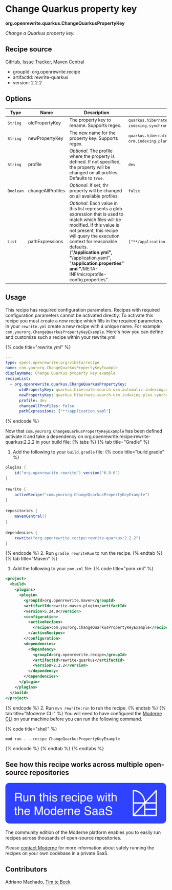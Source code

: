 # Change Quarkus property key

**org.openrewrite.quarkus.ChangeQuarkusPropertyKey**

_Change a Quarkus property key._

## Recipe source

[GitHub](https://github.com/openrewrite/rewrite-quarkus/blob/main/src/main/java/org/openrewrite/quarkus/ChangeQuarkusPropertyKey.java), [Issue Tracker](https://github.com/openrewrite/rewrite-quarkus/issues), [Maven Central](https://central.sonatype.com/artifact/org.openrewrite.recipe/rewrite-quarkus/2.2.2/jar)

* groupId: org.openrewrite.recipe
* artifactId: rewrite-quarkus
* version: 2.2.2

## Options

| Type | Name | Description | Example |
| -- | -- | -- | -- |
| `String` | oldPropertyKey | The property key to rename. Supports regex. | `quarkus.hibernate-search-orm.automatic-indexing.synchronization.strategy` |
| `String` | newPropertyKey | The new name for the property key. Supports regex. | `quarkus.hibernate-search-orm.indexing.plan.synchronization.strategy` |
| `String` | profile | *Optional*. The profile where the property is defined. If not specified, the property will be changed on all profiles. Defaults to `true`. | `dev` |
| `Boolean` | changeAllProfiles | *Optional*. If set, thr property will be changed on all available profiles. | `false` |
| `List` | pathExpressions | *Optional*. Each value in this list represents a glob expression that is used to match which files will be modified. If this value is not present, this recipe will query the execution context for reasonable defaults. ("**/application.yml", "**/application.yaml", "**/application.properties" and "**/META-INF/microprofile-config.properties". | `["**/application.yaml"]` |


## Usage

This recipe has required configuration parameters. Recipes with required configuration parameters cannot be activated directly. To activate this recipe you must create a new recipe which fills in the required parameters. In your `rewrite.yml` create a new recipe with a unique name. For example: `com.yourorg.ChangeQuarkusPropertyKeyExample`.
Here's how you can define and customize such a recipe within your rewrite.yml:

{% code title="rewrite.yml" %}
```yaml
---
type: specs.openrewrite.org/v1beta/recipe
name: com.yourorg.ChangeQuarkusPropertyKeyExample
displayName: Change Quarkus property key example
recipeList:
  - org.openrewrite.quarkus.ChangeQuarkusPropertyKey:
      oldPropertyKey: quarkus.hibernate-search-orm.automatic-indexing.synchronization.strategy
      newPropertyKey: quarkus.hibernate-search-orm.indexing.plan.synchronization.strategy
      profile: dev
      changeAllProfiles: false
      pathExpressions: ["**/application.yaml"]
```
{% endcode %}

Now that `com.yourorg.ChangeQuarkusPropertyKeyExample` has been defined activate it and take a dependency on org.openrewrite.recipe:rewrite-quarkus:2.2.2 in your build file:
{% tabs %}
{% tab title="Gradle" %}
1. Add the following to your `build.gradle` file:
{% code title="build.gradle" %}
```groovy
plugins {
    id("org.openrewrite.rewrite") version("6.9.0")
}

rewrite {
    activeRecipe("com.yourorg.ChangeQuarkusPropertyKeyExample")
}

repositories {
    mavenCentral()
}

dependencies {
    rewrite("org.openrewrite.recipe:rewrite-quarkus:2.2.2")
}
```
{% endcode %}
2. Run `gradle rewriteRun` to run the recipe.
{% endtab %}
{% tab title="Maven" %}
1. Add the following to your `pom.xml` file:
{% code title="pom.xml" %}
```xml
<project>
  <build>
    <plugins>
      <plugin>
        <groupId>org.openrewrite.maven</groupId>
        <artifactId>rewrite-maven-plugin</artifactId>
        <version>5.24.0</version>
        <configuration>
          <activeRecipes>
            <recipe>com.yourorg.ChangeQuarkusPropertyKeyExample</recipe>
          </activeRecipes>
        </configuration>
        <dependencies>
          <dependency>
            <groupId>org.openrewrite.recipe</groupId>
            <artifactId>rewrite-quarkus</artifactId>
            <version>2.2.2</version>
          </dependency>
        </dependencies>
      </plugin>
    </plugins>
  </build>
</project>
```
{% endcode %}
2. Run `mvn rewrite:run` to run the recipe.
{% endtab %}
{% tab title="Moderne CLI" %}
You will need to have configured the [Moderne CLI](https://docs.moderne.io/moderne-cli/cli-intro) on your machine before you can run the following command.

{% code title="shell" %}
```shell
mod run . --recipe ChangeQuarkusPropertyKeyExample
```
{% endcode %}
{% endtab %}
{% endtabs %}

## See how this recipe works across multiple open-source repositories

[![Moderne Link Image](/.gitbook/assets/ModerneRecipeButton.png)](https://app.moderne.io/recipes/org.openrewrite.quarkus.ChangeQuarkusPropertyKey)

The community edition of the Moderne platform enables you to easily run recipes across thousands of open-source repositories.

Please [contact Moderne](https://moderne.io/product) for more information about safely running the recipes on your own codebase in a private SaaS.

## Contributors
Adriano Machado, [Tim te Beek](mailto:tim@moderne.io)

